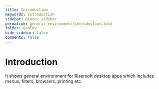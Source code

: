 ```yaml
---
title: Introduction
keywords: Introduction
sidebar: genenv_sidebar
permalink: general-environment/introduction.html
folder: GenEnv
hide_sidebar: false
comments: false
---
```


# Introduction

It shows general environment for Risersoft desktop apps which includes menus, filters, browsers, printing etc.